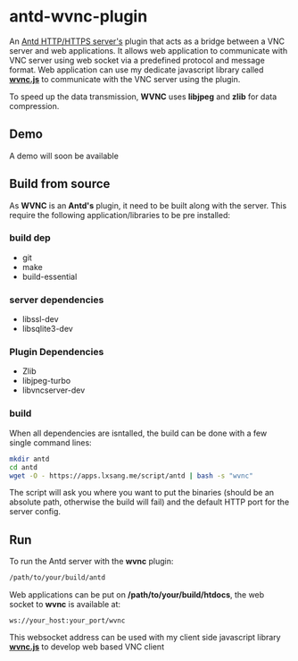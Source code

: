 # antd-wvnc-plugin

An [Antd HTTP/HTTPS server's](https://github.com/lxsang/ant-http) plugin that acts as a bridge between a VNC server and web applications. It allows web application to communicate with VNC server using web socket via a predefined protocol and message format. Web application can use my dedicate javascript library called [**wvnc.js**](https://github.com/lxsang/wvnc.js) to communicate with the VNC server using the plugin.

To speed up the data transmission, **WVNC** uses **libjpeg** and **zlib** for data compression.

## Demo
A demo will soon be available

## Build from source
As **WVNC** is an **Antd's** plugin, it need to be built along with the server. This require the following application/libraries to be pre installed:

### build dep
* git
* make
* build-essential

### server dependencies
* libssl-dev
* libsqlite3-dev

### Plugin Dependencies
* Zlib
* libjpeg-turbo
* libvncserver-dev

### build
When all dependencies are isntalled, the build can be done with a few single command lines:

```bash
mkdir antd
cd antd
wget -O - https://apps.lxsang.me/script/antd | bash -s "wvnc"
```
The script will ask you where you want to put the binaries (should be an absolute path, otherwise the build will fail) and the default HTTP port for the server config.

## Run
To run the Antd server with the **wvnc** plugin:
```sh
/path/to/your/build/antd
```

Web applications can be put on **/path/to/your/build/htdocs**, the web socket to **wvnc** is available at:
```
ws://your_host:your_port/wvnc
```
This websocket address can be used with my client side javascript library [**wvnc.js**](https://github.com/lxsang/wvnc.js) to develop web based VNC client 
